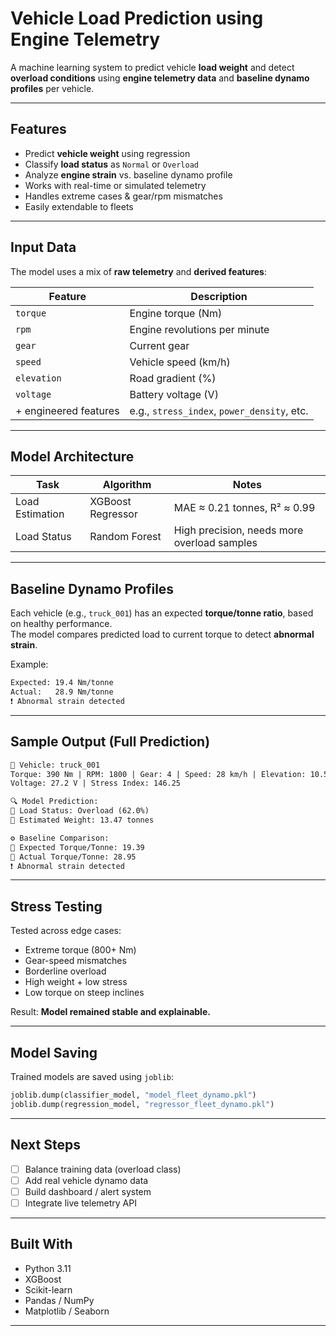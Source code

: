 # Vehicle Load Prediction using Engine Telemetry

A machine learning system to predict vehicle **load weight** and detect **overload conditions** using **engine telemetry data** and **baseline dynamo profiles** per vehicle.

---

## Features

-  Predict **vehicle weight** using regression
-  Classify **load status** as `Normal` or `Overload`
-  Analyze **engine strain** vs. baseline dynamo profile
-  Works with real-time or simulated telemetry
-  Handles extreme cases & gear/rpm mismatches
-  Easily extendable to fleets

---

## Input Data

The model uses a mix of **raw telemetry** and **derived features**:

| Feature         | Description                          |
|-----------------|--------------------------------------|
| `torque`        | Engine torque (Nm)                   |
| `rpm`           | Engine revolutions per minute        |
| `gear`          | Current gear                         |
| `speed`         | Vehicle speed (km/h)                 |
| `elevation`     | Road gradient (%)                    |
| `voltage`       | Battery voltage (V)                  |
| + engineered features | e.g., `stress_index`, `power_density`, etc.

---

## Model Architecture

| Task           | Algorithm         | Notes                      |
|----------------|-------------------|----------------------------|
| Load Estimation | XGBoost Regressor | MAE ≈ 0.21 tonnes, R² ≈ 0.99 |
| Load Status     | Random Forest     | High precision, needs more overload samples |

---

## Baseline Dynamo Profiles

Each vehicle (e.g., `truck_001`) has an expected **torque/tonne ratio**, based on healthy performance.  
The model compares predicted load to current torque to detect **abnormal strain**.

Example:
```txt
Expected: 19.4 Nm/tonne
Actual:   28.9 Nm/tonne
❗ Abnormal strain detected
````

---

## Sample Output (Full Prediction)

```txt
🚛 Vehicle: truck_001
Torque: 390 Nm | RPM: 1800 | Gear: 4 | Speed: 28 km/h | Elevation: 10.5%
Voltage: 27.2 V | Stress Index: 146.25

🔍 Model Prediction:
🔹 Load Status: Overload (62.0%)
🔹 Estimated Weight: 13.47 tonnes

⚙️ Baseline Comparison:
🔸 Expected Torque/Tonne: 19.39
🔸 Actual Torque/Tonne: 28.95
❗ Abnormal strain detected
```

---

## Stress Testing

Tested across edge cases:

* Extreme torque (800+ Nm)
* Gear-speed mismatches
* Borderline overload
* High weight + low stress
* Low torque on steep inclines

Result: **Model remained stable and explainable.**

---

## Model Saving

Trained models are saved using `joblib`:

```python
joblib.dump(classifier_model, "model_fleet_dynamo.pkl")
joblib.dump(regression_model, "regressor_fleet_dynamo.pkl")
```

---

##  Next Steps

* [ ] Balance training data (overload class)
* [ ] Add real vehicle dynamo data
* [ ] Build dashboard / alert system
* [ ] Integrate live telemetry API

---

## Built With

* Python 3.11
* XGBoost
* Scikit-learn
* Pandas / NumPy
* Matplotlib / Seaborn

---
